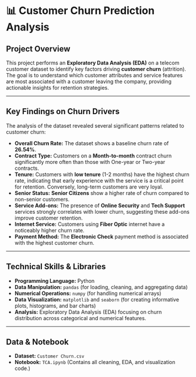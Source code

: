 # 📊 Customer Churn Prediction Analysis

## Project Overview
This project performs an **Exploratory Data Analysis (EDA)** on a telecom customer dataset to identify key factors driving **customer churn** (attrition). The goal is to understand which customer attributes and service features are most associated with a customer leaving the company, providing actionable insights for retention strategies.

---

## Key Findings on Churn Drivers
The analysis of the dataset revealed several significant patterns related to customer churn:

* **Overall Churn Rate:** The dataset shows a baseline churn rate of **26.54%**.
* **Contract Type:** Customers on a **Month-to-month** contract churn significantly more often than those with One-year or Two-year contracts.
* **Tenure:** Customers with **low tenure** (1-2 months) have the highest churn rate, indicating that early experience with the service is a critical point for retention. Conversely, long-term customers are very loyal.
* **Senior Status:** **Senior Citizens** show a higher rate of churn compared to non-senior customers.
* **Service Add-ons:** The presence of **Online Security** and **Tech Support** services strongly correlates with lower churn, suggesting these add-ons improve customer retention.
* **Internet Service:** Customers using **Fiber Optic** internet have a noticeably higher churn rate.
* **Payment Method:** The **Electronic Check** payment method is associated with the highest customer churn.

---

## Technical Skills & Libraries
* **Programming Language:** Python
* **Data Manipulation:** `pandas` (for loading, cleaning, and aggregating data)
* **Numerical Operations:** `numpy` (for handling numerical arrays)
* **Data Visualization:** `matplotlib` and `seaborn` (for creating informative plots, histograms, and bar charts)
* **Analysis:** Exploratory Data Analysis (EDA) focusing on churn distribution across categorical and numerical features.

---

## Data & Notebook
* **Dataset:** `Customer Churn.csv`
* **Notebook:** `TCA.ipynb` (Contains all cleaning, EDA, and visualization code.)
